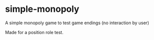 # simple-monopoly
A simple monopoly game to test game endings (no interaction by user)

Made for a position role test.

